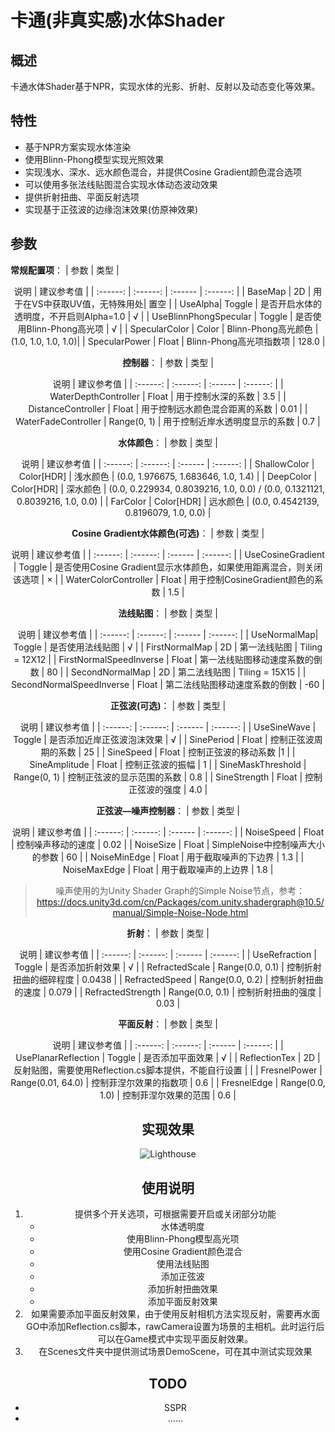 # 卡通(非真实感)水体Shader
## 概述
卡通水体Shader基于NPR，实现水体的光影、折射、反射以及动态变化等效果。
## 特性
* 基于NPR方案实现水体渲染
* 使用Blinn-Phong模型实现光照效果
* 实现浅水、深水、远水颜色混合，并提供Cosine Gradient颜色混合选项
* 可以使用多张法线贴图混合实现水体动态波动效果
* 提供折射扭曲、平面反射选项
* 实现基于正弦波的边缘泡沫效果(仿原神效果)
## 参数
**常规配置项**：
| 参数 | 类型 | <center> 说明 | 建议参考值 |
| :------: | :------: | :------ | :------: |
| BaseMap | 2D | 用于在VS中获取UV值，无特殊用处| 置空 |
| UseAlpha| Toggle | 是否开启水体的透明度，不开启则Alpha=1.0 | √ |
| UseBlinnPhongSpecular | Toggle | 是否使用Blinn-Phong高光项 | √ |
| SpecularColor | Color | Blinn-Phong高光颜色 | (1.0, 1.0, 1.0, 1.0)|
| SpecularPower | Float | Blinn-Phong高光项指数项 | 128.0 |

**控制器**：
| 参数 | 类型 | <center> 说明 | 建议参考值 |
| :------: | :------: | :------ | :------: |
| WaterDepthController | Float | 用于控制水深的系数 | 3.5 |
| DistanceController | Float | 用于控制远水颜色混合距离的系数 | 0.01 |
| WaterFadeController | Range(0, 1) | 用于控制近岸水透明度显示的系数 | 0.7 |

**水体颜色**：
| 参数 | 类型 | <center> 说明 | 建议参考值 |
| :------: | :------: | :------ | :------: |
| ShallowColor | Color[HDR] | 浅水颜色 | (0.0, 1.976675, 1.683646, 1.0, 1.4) |
| DeepColor |  Color[HDR] | 深水颜色 | (0.0, 0.229934, 0.8039216, 1.0, 0.0) / (0.0, 0.1321121, 0.8039216, 1.0, 0.0) |
| FarColor | Color[HDR] | 远水颜色 | (0.0, 0.4542139, 0.8196079, 1.0, 0.0) |

**Cosine Gradient水体颜色(可选)**：
| 参数 | 类型 | <center> 说明 | 建议参考值 |
| :------: | :------: | :------ | :------: |
| UseCosineGradient | Toggle | 是否使用Cosine Gradient显示水体颜色，如果使用距离混合，则关闭该选项 | × |
| WaterColorController | Float | 用于控制CosineGradient颜色的系数 | 1.5 |

**法线贴图**：
| 参数 | 类型 | <center> 说明 | 建议参考值 |
| :------: | :------: | :------ | :------: |
| UseNormalMap| Toggle | 是否使用法线贴图 | √ |
| FirstNormalMap | 2D | 第一法线贴图 | Tiling = 12X12 |
| FirstNormalSpeedInverse | Float | 第一法线贴图移动速度系数的倒数 | 80 |
| SecondNormalMap | 2D | 第二法线贴图 | Tiling = 15X15 |
| SecondNormalSpeedInverse | Float | 第二法线贴图移动速度系数的倒数 | -60 |

**正弦波(可选)**：
| 参数 | 类型 | <center> 说明 | 建议参考值 |
| :------: | :------: | :------ | :------: |
| UseSineWave | Toggle | 是否添加近岸正弦波泡沫效果 | √ |
| SinePeriod | Float | 控制正弦波周期的系数 | 25 |
| SineSpeed | Float | 控制正弦波的移动系数 |1 |
| SineAmplitude | Float | 控制正弦波的振幅 | 1 |
| SineMaskThreshold | Range(0, 1) | 控制正弦波的显示范围的系数 | 0.8 |
| SineStrength | Float | 控制正弦波的强度 | 4.0 |

**正弦波—噪声控制器**：
| 参数 | 类型 | <center> 说明 | 建议参考值 |
| :------: | :------: | :------ | :------: |
| NoiseSpeed | Float | 控制噪声移动的速度 | 0.02 |
| NoiseSize | Float | SimpleNoise中控制噪声大小的参数 | 60 |
| NoiseMinEdge | Float | 用于截取噪声的下边界 | 1.3 |
| NoiseMaxEdge | Float | 用于截取噪声的上边界 | 1.8 |
> 噪声使用的为Unity Shader Graph的Simple Noise节点，参考：https://docs.unity3d.com/cn/Packages/com.unity.shadergraph@10.5/manual/Simple-Noise-Node.html

**折射**：
| 参数 | 类型 | <center> 说明 | 建议参考值 |
| :------: | :------: | :------ | :------: |
| UseRefraction | Toggle | 是否添加折射效果 | √ |
| RefractedScale | Range(0.0, 0.1) | 控制折射扭曲的细碎程度 | 0.0438 |
| RefractedSpeed | Range(0.0, 0.2) | 控制折射扭曲的速度 | 0.079 |
| RefractedStrength | Range(0.0, 0.1) | 控制折射扭曲的强度 | 0.03 |

**平面反射**：
| 参数 | 类型 | <center> 说明 | 建议参考值 |
| :------: | :------: | :------ | :------: |
| UsePlanarReflection | Toggle | 是否添加平面效果 | √ |
| ReflectionTex | 2D | 反射贴图，需要使用Reflection.cs脚本提供，不能自行设置 | |
| FresnelPower | Range(0.01, 64.0) | 控制菲涅尔效果的指数项 | 0.6 |
| FresnelEdge | Range(0.0, 1.0) | 控制菲涅尔效果的范围 | 0.6 |
## 实现效果
![Lighthouse](https://github.com/yinb1426/Toon-Water-Shader/edit/main/Pictures/Lighthouse.png)
## 使用说明
1. 提供多个开关选项，可根据需要开启或关闭部分功能
    * 水体透明度
    * 使用Blinn-Phong模型高光项
    * 使用Cosine Gradient颜色混合
    * 使用法线贴图
    * 添加正弦波
    * 添加折射扭曲效果
    * 添加平面反射效果
2. 如果需要添加平面反射效果，由于使用反射相机方法实现反射，需要再水面GO中添加Reflection.cs脚本，rawCamera设置为场景的主相机。此时运行后可以在Game模式中实现平面反射效果。
3. 在Scenes文件夹中提供测试场景DemoScene，可在其中测试实现效果
## TODO
* SSPR
* ......
